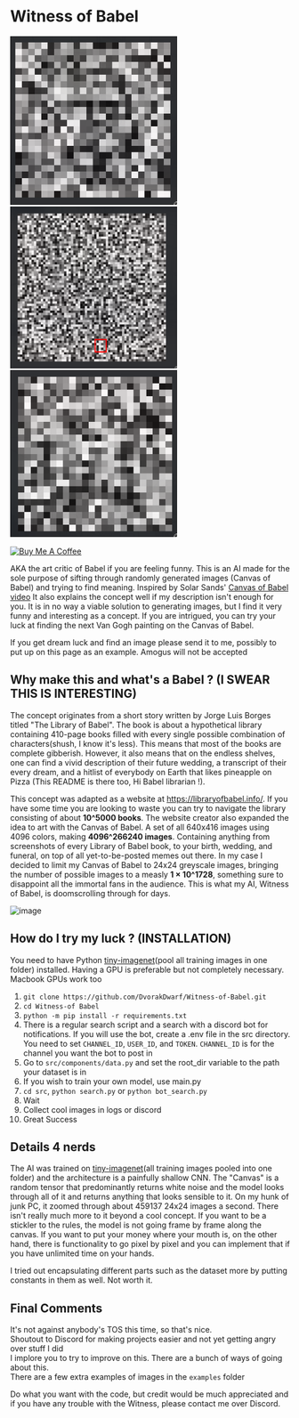 # Witness of Babel

<p float="left">
  <img src="examples/allegedly_a_face.png" width="300" />
  <img src="examples/amogus.png" width="300" /> 
  <img src="examples/maybe_dog.png" width="300">
</p>

<a href="https://www.buymeacoffee.com/HistidineDwarf" target="_blank"><img src="https://cdn.buymeacoffee.com/buttons/v2/default-red.png" alt="Buy Me A Coffee" style="height: 60px !important;width: 217px !important;" ></a>

AKA the art critic of Babel if you are feeling funny. This is an AI made for the sole purpose of sifting through randomly generated images (Canvas of Babel) and trying to find meaning. Inspired by Solar Sands' [Canvas of Babel video](https://www.youtube.com/watch?v=awpVjv2-Ow0) It also explains the concept well if my description isn't enough for you. It is in no way a viable solution to generating images, but I find it very funny and interesting as a concept. If you are intrigued, you can try your luck at finding the next Van Gogh painting on the Canvas of Babel.

If you get dream luck and find an image please send it to me, possibly to put up on this page as an example. Amogus will not be accepted

## Why make this and what's a Babel ? (**I SWEAR THIS IS INTERESTING**)

The concept originates from a short story written by Jorge Luis Borges titled "The Library of Babel". The book is about a hypothetical library containing 410-page books filled with every single possible combination of characters(shush, I know it's less). This means that most of the books are complete gibberish. However, it also means that on the endless shelves, one can find a vivid description of their future wedding, a transcript of their every dream, and a hitlist of everybody on Earth that likes pineapple on Pizza (This README is there too, Hi Babel librarian !). 

This concept was adapted as a website at https://libraryofbabel.info/. If you have some time you are looking to waste you can try to navigate the library consisting of about **10^5000 books**. The website creator also expanded the idea to art with the Canvas of Babel. A set of all 640x416 images using 4096 colors, making **4096^266240 images**. Containing anything from screenshots of every Library of Babel book, to your birth, wedding, and funeral, on top of all yet-to-be-posted memes out there. In my case I decided to limit my Canvas of Babel to 24x24 greyscale images, bringing the number of possible images to a measly **1 × 10^1728**, something sure to disappoint all the immortal fans in the audience. This is what my AI, Witness of Babel, is doomscrolling through for days. 

![image](https://github.com/DvorakDwarf/Witness-of-Babel/assets/96934612/6203093c-2dc6-448e-a35e-c740f8b9f7ad)

## How do I try my luck ? (**INSTALLATION**)
You need to have Python [tiny-imagenet](https://www.kaggle.com/datasets/akash2sharma/tiny-imagenet)(pool all training images in one folder) installed. Having a GPU is preferable but not completely necessary. Macbook GPUs work too
1. `git clone https://github.com/DvorakDwarf/Witness-of-Babel.git`
2. `cd Witness-of Babel`
3. `python -m pip install -r requirements.txt`
4. There is a regular search script and a search with a discord bot for notifications. If you will use the bot, create a .env file in the src directory. You need to set `CHANNEL_ID`, `USER_ID`, and `TOKEN`. `CHANNEL_ID` is for the channel you want the bot to post in
5. Go to `src/components/data.py` and set the root_dir variable to the path your dataset is in
6. If you wish to train your own model, use main.py
7. `cd src`, `python search.py` or `python bot_search.py` 
8. Wait
9. Collect cool images in logs or discord
10. Great Success

## Details 4 nerds
The AI was trained on [tiny-imagenet](https://www.kaggle.com/datasets/akash2sharma/tiny-imagenet)(all training images pooled into one folder) and the architecture is a painfully shallow CNN. The "Canvas" is a random tensor that predominantly returns white noise and the model looks through all of it and returns anything that looks sensible to it. On my hunk of junk PC, it zoomed through about 459137 24x24 images a second. There isn't really much more to it beyond a cool concept. If you want to be a stickler to the rules, the model is not going frame by frame along the canvas. If you want to put your money where your mouth is, on the other hand, there is functionality to go pixel by pixel and you can implement that if you have unlimited time on your hands.

I tried out encapsulating different parts such as the dataset more by putting constants in them as well. Not worth it.

## Final Comments

It's not against anybody's TOS this time, so that's nice. \
Shoutout to Discord for making projects easier and not yet getting angry over stuff I did \
I implore you to try to improve on this. There are a bunch of ways of going about this. \
There are a few extra examples of images in the `examples` folder

Do what you want with the code, but credit would be much appreciated and if you have any trouble with the Witness, please contact me over Discord.

